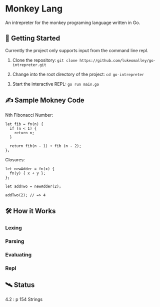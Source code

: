 # Monkey Lang

An intrepreter for the monkey programing language written in Go.

## 🚀 Getting Started

Currently the project only supports input from the command line repl.

1. Clone the repository: `git clone https://github.com/lukeomalley/go-intrepreter.git`

2. Change into the root directory of the project: `cd go-intrepreter`

3. Start the interactive REPL: `go run main.go`

## ✍️ Sample Mokney Code

Nth Fibonacci Number:

```
let fib = fn(n) {
  if (n < 1) {
    return n;
  }

  return fib(n - 1) + fib (n - 2);
};
```

Closures:

```
let newAdder = fn(x) {
  fn(y) { x + y };
};

let addTwo = newAdder(2);

addTwo(2); // => 4
```

## 🛠 How it Works

### Lexing

### Parsing

### Evaluating

### Repl

## 🛰 Status

4.2 : p 154 Strings
